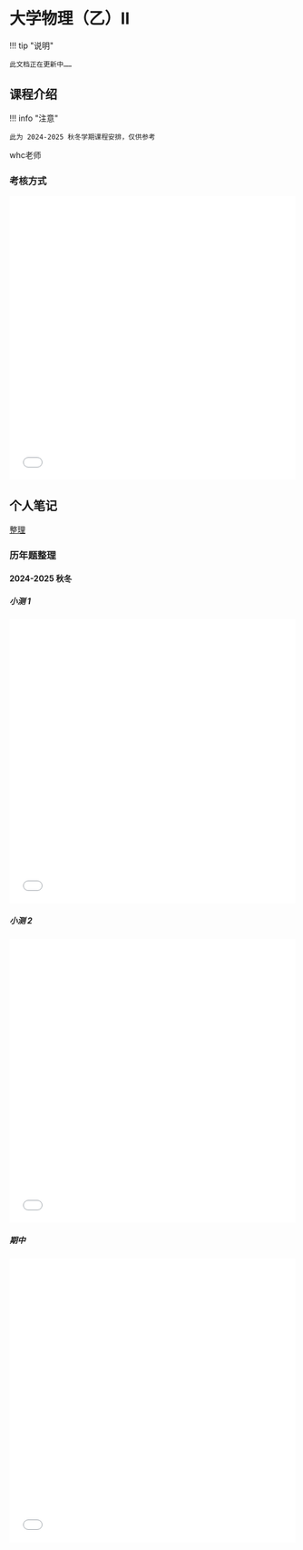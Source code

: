 # 大学物理（乙）Ⅱ

!!! tip "说明"

    此文档正在更新中……

## 课程介绍

!!! info "注意"

    此为 2024-2025 秋冬学期课程安排，仅供参考

whc老师

### 考核方式

<embed src="../../../file/phy_2/phy_2_doc1.pdf" type="application/pdf" width="100%" height="500" />

## 个人笔记

[整理](./phy_2_doc.md)

### 历年题整理

#### 2024-2025 秋冬

##### 小测 1

<embed src="../../../file/phy_2/phy_2_doc2.pdf" type="application/pdf" width="100%" height="500" />

##### 小测 2

<embed src="../../../file/phy_2/phy_2_doc3.pdf" type="application/pdf" width="100%" height="500" />

##### 期中

<embed src="../../../file/phy_2/phy_2_doc4.pdf" type="application/pdf" width="100%" height="500" />